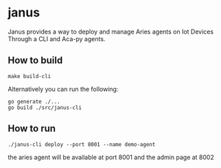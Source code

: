 # janus

Janus provides a way to deploy and manage Aries agents on Iot Devices Through a CLI and Aca-py agents.

## How to build

``` 
make build-cli
```

Alternatively you can run the following: 

```
go generate ./...
go build ./src/janus-cli
```

## How to run

```
./janus-cli deploy --port 8001 --name demo-agent
```

the aries agent will be available at port 8001 and the admin page at 8002
